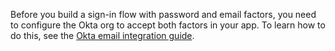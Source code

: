 Before you build a sign-in flow with password and email factors, you need to configure the Okta org to accept both factors in your app. To learn how to do this, see the [Okta email integration guide](https://developer.okta.com/docs/guides/authenticators-okta-email/java/main/#update-configurations).
